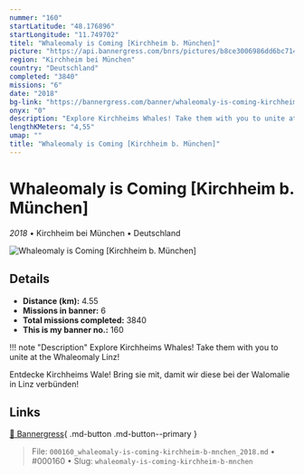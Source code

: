 ```yaml
---
nummer: "160"
startLatitude: "48.176896"
startLongitude: "11.749702"
titel: "Whaleomaly is Coming [Kirchheim b. München]"
picture: "https://api.bannergress.com/bnrs/pictures/b8ce3006986dd6bc714822b7960454d9"
region: "Kirchheim bei München"
country: "Deutschland"
completed: "3840"
missions: "6"
date: "2018"
bg-link: "https://bannergress.com/banner/whaleomaly-is-coming-kirchheim-b-m%C3%BCnchen-79bc"
onyx: "0"
description: "Explore Kirchheims Whales! Take them with you to unite at the Whaleomaly Linz!\n\nEntdecke Kirchheims Wale! Bring sie mit, damit wir diese bei der Walomalie in Linz verbünden!"
lengthKMeters: "4,55"
umap: ""
title: "Whaleomaly is Coming [Kirchheim b. München]"
---
```

# Whaleomaly is Coming [Kirchheim b. München]

*2018* • Kirchheim bei München • Deutschland

![Whaleomaly is Coming [Kirchheim b. München]](https://api.bannergress.com/bnrs/pictures/b8ce3006986dd6bc714822b7960454d9)

## Details
- **Distance (km):** 4.55
- **Missions in banner:** 6
- **Total missions completed:** 3840
- **This is my banner no.:** 160


!!! note "Description"
    Explore Kirchheims Whales! Take them with you to unite at the Whaleomaly Linz!

Entdecke Kirchheims Wale! Bring sie mit, damit wir diese bei der Walomalie in Linz verbünden!



## Links
[🔗 Bannergress](https://bannergress.com/banner/whaleomaly-is-coming-kirchheim-b-m%C3%BCnchen-79bc){ .md-button .md-button--primary }



> File: `000160_whaleomaly-is-coming-kirchheim-b-mnchen_2018.md` • #000160 • Slug: `whaleomaly-is-coming-kirchheim-b-mnchen`
